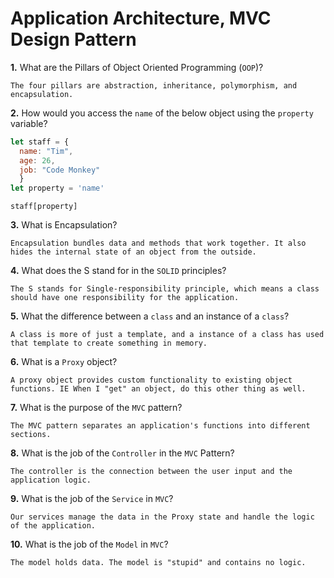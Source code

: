 # Application Architecture, MVC Design Pattern

**1.** What are the Pillars of Object Oriented Programming (`OOP`)?
<!-- enter you answer in the space below -->
```
The four pillars are abstraction, inheritance, polymorphism, and encapsulation.
```
**2.** How would you access the `name` of the below object using the `property` variable?
```js
let staff = {
  name: "Tim",
  age: 26,
  job: "Code Monkey"
  }
let property = 'name'
```
<!-- enter you answer in the space below -->
```
staff[property]
```
**3.** What is Encapsulation?
<!-- enter you answer in the space below -->
```
Encapsulation bundles data and methods that work together. It also hides the internal state of an object from the outside.
```
**4.** What does the S stand for in the `SOLID` principles?
<!-- enter you answer in the space below -->
```
The S stands for Single-responsibility principle, which means a class should have one responsibility for the application.
```
**5.** What the difference between a `class` and an instance of a `class`?
<!-- enter you answer in the space below -->
```
A class is more of just a template, and a instance of a class has used that template to create something in memory.
```
**6.** What is a `Proxy` object?
<!-- enter you answer in the space below -->
```
A proxy object provides custom functionality to existing object functions. IE When I "get" an object, do this other thing as well.
```

**7.** What is the purpose of the `MVC` pattern?
<!-- enter you answer in the space below -->
```
The MVC pattern separates an application's functions into different sections.
```
**8.** What is the job of the `Controller` in the `MVC` Pattern?
<!-- enter you answer in the space below -->
```
The controller is the connection between the user input and the application logic.
```

**9.** What is the job of the `Service` in `MVC`?
<!-- enter you answer in the space below -->
```
Our services manage the data in the Proxy state and handle the logic of the application.
```
**10.** What is the job of the `Model` in `MVC`?
<!-- enter you answer in the space below -->
```
The model holds data. The model is "stupid" and contains no logic.
```

